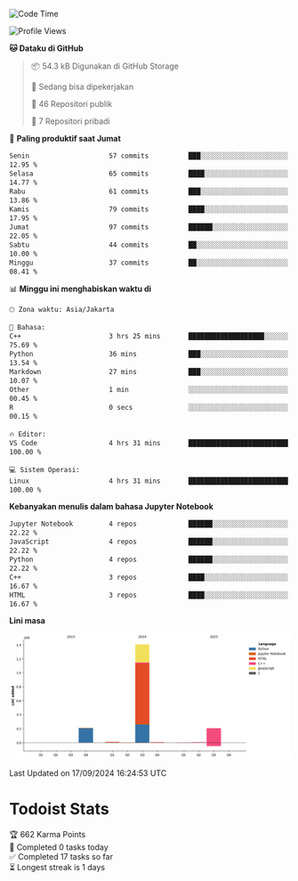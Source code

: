 <!--START_SECTION:waka-->
![Code Time](http://img.shields.io/badge/Code%20Time-37%20hrs%204%20mins-blue)

![Profile Views](http://img.shields.io/badge/Profil%20dilihat-3-blue)

**🐱 Dataku di GitHub** 

> 📦 54.3 kB Digunakan di GitHub Storage 
 > 
> 💼 Sedang bisa dipekerjakan
 > 
> 📜 46 Repositori publik 
 > 
> 🔑 7 Repositori pribadi 
 > 
📅 **Paling produktif saat Jumat** 

```text
Senin                    57 commits          ███░░░░░░░░░░░░░░░░░░░░░░   12.95 % 
Selasa                   65 commits          ████░░░░░░░░░░░░░░░░░░░░░   14.77 % 
Rabu                     61 commits          ███░░░░░░░░░░░░░░░░░░░░░░   13.86 % 
Kamis                    79 commits          ████░░░░░░░░░░░░░░░░░░░░░   17.95 % 
Jumat                    97 commits          ██████░░░░░░░░░░░░░░░░░░░   22.05 % 
Sabtu                    44 commits          ██░░░░░░░░░░░░░░░░░░░░░░░   10.00 % 
Minggu                   37 commits          ██░░░░░░░░░░░░░░░░░░░░░░░   08.41 % 
```


📊 **Minggu ini menghabiskan waktu di** 

```text
🕑︎ Zona waktu: Asia/Jakarta

💬 Bahasa: 
C++                      3 hrs 25 mins       ███████████████████░░░░░░   75.69 % 
Python                   36 mins             ███░░░░░░░░░░░░░░░░░░░░░░   13.54 % 
Markdown                 27 mins             ███░░░░░░░░░░░░░░░░░░░░░░   10.07 % 
Other                    1 min               ░░░░░░░░░░░░░░░░░░░░░░░░░   00.45 % 
R                        0 secs              ░░░░░░░░░░░░░░░░░░░░░░░░░   00.15 % 

🔥 Editor: 
VS Code                  4 hrs 31 mins       █████████████████████████   100.00 % 

💻 Sistem Operasi: 
Linux                    4 hrs 31 mins       █████████████████████████   100.00 % 
```

**Kebanyakan menulis dalam bahasa Jupyter Notebook** 

```text
Jupyter Notebook         4 repos             ██████░░░░░░░░░░░░░░░░░░░   22.22 % 
JavaScript               4 repos             ██████░░░░░░░░░░░░░░░░░░░   22.22 % 
Python                   4 repos             ██████░░░░░░░░░░░░░░░░░░░   22.22 % 
C++                      3 repos             ████░░░░░░░░░░░░░░░░░░░░░   16.67 % 
HTML                     3 repos             ████░░░░░░░░░░░░░░░░░░░░░   16.67 % 
```



**Lini masa**

![Lines of Code chart](https://raw.githubusercontent.com/yusuf601/yusuf601/main/assets/bar_graph.png)


 Last Updated on 17/09/2024 16:24:53 UTC
<!--END_SECTION:waka-->
# Todoist Stats

<!-- TODO-IST:START -->
🏆  662 Karma Points           
🌸  Completed 0 tasks today           
✅  Completed 17 tasks so far           
⏳  Longest streak is 1 days
<!-- TODO-IST:END -->
